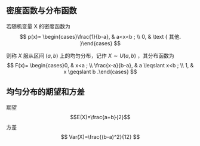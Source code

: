 ## 密度函数与分布函数
若随机变量 X 的密度函数为
$$
p(x)= \begin{cases}\frac{1}{b-a}, & a<x<b ; \\ 0, & \text { 其他. }\end{cases}
$$

则称 $X$ 服从区间 $(a, b)$ 上的均匀分布，记作 $X \sim U(a, b)$ ，其分布函数为
$$
F(x)= \begin{cases}0, & x<a ; \\ \frac{x-a}{b-a}, & a \leqslant x<b ; \\ 1, & x \geqslant b .\end{cases}
$$
## 均匀分布的期望和方差
期望
$$E(X)=\frac{a+b}{2}$$方差
$$
Var(X)=\frac{(b-a)^2}{12}
$$
